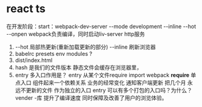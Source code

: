 # react ts

在开发阶段：start：webpack-dev-server --mode development --inline  --hot --onpen
webpack负责编译，同时启动liv-server http服务
1. --hot 局部热更新(重新加载更新的部分)
--inline 刷新浏览器
2. babelrc presets env modules ?
3. dist/index.html 
4. hash 是我们的文件版本 
静态文件会缓存在浏览器里，
5. entry 多入口作用是？
entry 从某个文件require import webpack __require__
单点入口 组件起来一个依赖关系 
业务的经常变化 通知客户端更新 
把几个月 永远不更新的文件 作为独立的入口
entry 可以有多个打包的入口吗？为什么？
vender -库
提升了编译速度 同时保障及改善了用户的浏览体验。
